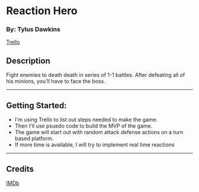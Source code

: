# Reaction Hero
### By: Tylus Dawkins
[Trello](https://trello.com/b/EKFCJ4KL/dodge-hero-copy-cat)
## Description
Fight enemies to death death in series of 1-1 battles. After defeating all of his minions, you'll have to face the boss.
***
## Getting Started:

* I'm using Trello to list out steps needed to make the game.
* Then I'll use psuedo code to build the MVP of the game.
* The game will start out with random attack defense actions on a turn based platform.
* If more time is available, I will try to implement real time reactions
***
## Credits
[IMDb](www.IMDB.com)
